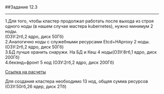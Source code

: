 ##Задание 12.3
***
1.Для того, чтобы кластер продолжал работать после выхода из строя одного ноды (в нашем случае мастера kubernetes), нужно минимум 2 ноды.  
(ОЗУ:2гб,2 ядро, диск 50Гб)  
2.Аналогично ноды с служебными ресурсами Etcd+HAproxy 2 ноды.  (ОЗУ:2гб,2 ядро, диск 50Гб)  
3.БД лучше хранить снаружи.  На БД и Кеш 4 ноды(ОЗУ:8гб,1 ядро, диск 200Гб)  
4.бекэнд+фронт 5 нод 
(ОЗУ:2гб,2 ядро, диск 200Гб)  

[Ссылка на расчеты](https://docs.google.com/spreadsheets/d/1WyGJ8teaMunAQI7fCqNTejbPbA9SgbeZTzJ1LfFs3yc/edit?usp=sharing)

Для создания кластера необходимо 13 нод, общяя сумма ресурсов (ОЗУ:50гб,26 ядер, диск 2Тб)